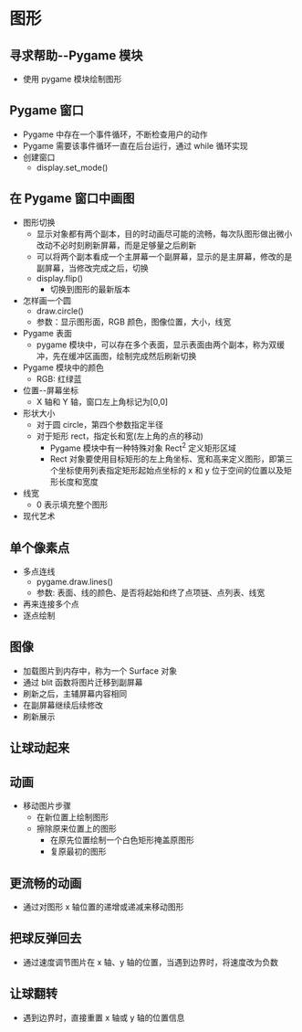 # 图形

## 寻求帮助--Pygame 模块

- 使用 pygame 模块绘制图形

## Pygame 窗口

- Pygame 中存在一个事件循环，不断检查用户的动作
- Pygame 需要该事件循环一直在后台运行，通过 while 循环实现
- 创建窗口
  - display.set_mode()

## 在 Pygame 窗口中画图

- 图形切换
  - 显示对象都有两个副本，目的时动画尽可能的流畅，每次队图形做出微小改动不必时刻刷新屏幕，而是足够量之后刷新
  - 可以将两个副本看成一个主屏幕一个副屏幕，显示的是主屏幕，修改的是副屏幕，当修改完成之后，切换
  - display.flip()
    - 切换到图形的最新版本
- 怎样画一个圆
  - draw.circle()
  - 参数：显示图形面，RGB 颜色，图像位置，大小，线宽
- Pygame 表面
  - pygame 模块中，可以存在多个表面，显示表面由两个副本，称为双缓冲，先在缓冲区画图，绘制完成然后刷新切换
- Pygame 模块中的颜色
  - RGB: 红绿蓝
- 位置--屏幕坐标
  - X 轴和 Y 轴，窗口左上角标记为[0,0]
- 形状大小
  - 对于圆 circle，第四个参数指定半径
  - 对于矩形 rect，指定长和宽(左上角的点的移动)
    - Pygame 模块中有一种特殊对象 Rect<sup>2</sup> 定义矩形区域
    - Rect 对象要使用目标矩形的左上角坐标、宽和高来定义图形，即第三个坐标使用列表指定矩形起始点坐标的 x 和 y 位于空间的位置以及矩形长度和宽度
- 线宽
  - 0 表示填充整个图形
- 现代艺术

## 单个像素点

- 多点连线
  - pygame.draw.lines()
  - 参数: 表面、线的颜色、是否将起始和终了点项链、点列表、线宽
- 再来连接多个点
- 逐点绘制

## 图像

- 加载图片到内存中，称为一个 Surface 对象
- 通过 blit 函数将图片迁移到副屏幕
- 刷新之后，主辅屏幕内容相同
- 在副屏幕继续后续修改
- 刷新展示

## 让球动起来

## 动画

- 移动图片步骤
  - 在新位置上绘制图形
  - 擦除原来位置上的图形
    - 在原先位置绘制一个白色矩形掩盖原图形
    - 复原最初的图形

## 更流畅的动画

- 通过对图形 x 轴位置的递增或递减来移动图形

## 把球反弹回去

- 通过速度调节图片在 x 轴、y 轴的位置，当遇到边界时，将速度改为负数

## 让球翻转

- 遇到边界时，直接重置 x 轴或 y 轴的位置信息
